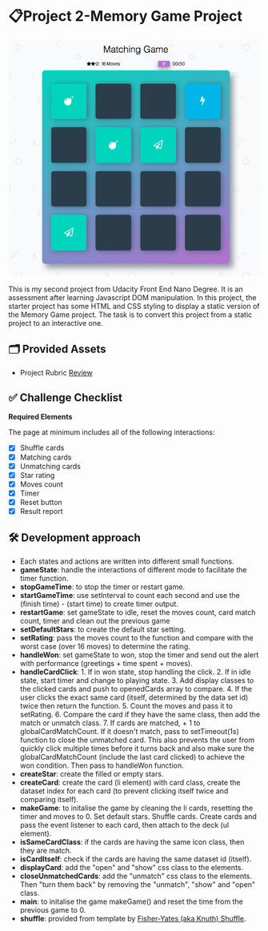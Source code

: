 # 📋Project 2-Memory Game Project

![Alt text](img/overview.png?raw=true)

This is my second project from Udacity Front End Nano Degree. It is an assessment after learning Javascript DOM manipulation. In this project, the starter project has some HTML and CSS styling to display a static version of the Memory Game project. The task is to convert this project from a static project to an interactive one.

## 🗂 Provided Assets

- Project Rubric [Review](https://review.udacity.com/#!/rubrics/591/view)

## ✅ Challenge Checklist

**Required Elements**

The page at minimum includes all of the following interactions:

- [x] Shuffle cards
- [x] Matching cards
- [x] Unmatching cards
- [x] Star rating
- [x] Moves count
- [x] Timer
- [x] Reset button
- [x] Result report

## 🛠 Development approach

- Each states and actions are written into different small functions.
- **gameState**: handle the interactions of different mode to facilitate the timer function.
- **stopGameTime**: to stop the timer or restart game.
- **startGameTime**: use setInterval to count each second and use the (finish time) - (start time) to create timer output.
- **restartGame**: set gameState to idle, reset the moves count, card match count, timer and clean out the previous game
- **setDefaultStars**: to create the default star setting.
- **setRating**: pass the moves count to the function and compare with the worst case (over 16 moves) to determine the rating.
- **handleWon**: set gameState to won, stop the timer and send out the alert with performance (greetings + time spent + moves).
- **handleCardClick**: 1. If in won state, stop handling the click. 2. If in idle state, start timer and change to playing state. 3. Add display classes to the clicked cards and push to openedCards array to compare. 4. If the user clicks the exact same card (itself, determined by the data set id) twice then return the function. 5. Count the moves and pass it to setRating. 6. Compare the card if they have the same class, then add the match or unmatch class. 7. If cards are matched, + 1 to globalCardMatchCount. If it doesn't match, pass to setTimeout(1s) function to close the unmatched card. This also prevents the user from quickly click multiple times before it turns back and also make sure the globalCardMatchCount (include the last card clicked) to achieve the won condition. Then pass to handleWon function.
- **createStar**: create the filled or empty stars.
- **createCard**: create the card (li element) with card class, create the dataset index for each card (to prevent clicking itself twice and comparing itself).
- **makeGame**: to initalise the game by cleaning the li cards, resetting the timer and moves to 0. Set default stars. Shuffle cards. Create cards and pass the event listener to each card, then attach to the deck (ul element).
- **isSameCardClass**: if the cards are having the same icon class, then they are match.
- **isCardItself**: check if the cards are having the same dataset id (itself).
- **displayCard**: add the "open" and "show" css class to the elements.
- **closeUnmatchedCards**: add the "unmatch" css class to the elements. Then "turn them back" by removing the "unmatch", "show" and "open" class.
- **main**: to initalise the game makeGame() and reset the time from the previous game to 0.
- **shuffle**: provided from template by [Fisher-Yates (aka Knuth) Shuffle](http://stackoverflow.com/a/2450976).
